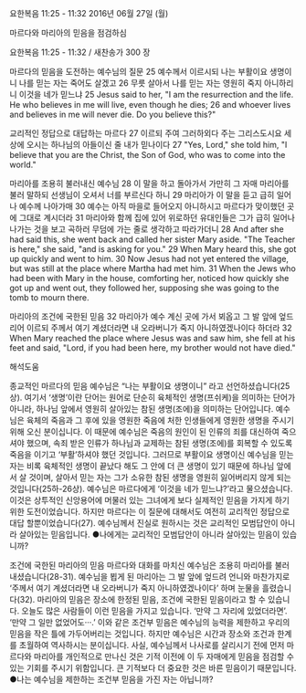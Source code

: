 요한복음 11:25 - 11:32 
2016년 06월 27일 (월)

마르다와 마리아의 믿음을 점검하심



요한복음 11:25 - 11:32 / 새찬송가 300 장


마르다의 믿음을 도전하는 예수님의 질문
25 예수께서 이르시되 나는 부활이요 생명이니 나를 믿는 자는 죽어도 살겠고 26 무릇 살아서 나를 믿는 자는 영원히 죽지 아니하리니 이것을 네가 믿느냐 
25 Jesus said to her, "I am the resurrection and the life. He who believes in me will live, even though he dies; 26 and whoever lives and believes in me will never die. Do you believe this?" 

교리적인 정답으로 대답하는 마르다
27 이르되 주여 그러하외다 주는 그리스도시요 세상에 오시는 하나님의 아들이신 줄 내가 믿나이다 
27 "Yes, Lord," she told him, "I believe that you are the Christ, the Son of God, who was to come into the world." 

마리아를 조용히 불러내신 예수님 
28 이 말을 하고 돌아가서 가만히 그 자매 마리아를 불러 말하되 선생님이 오셔서 너를 부르신다 하니 29 마리아가 이 말을 듣고 급히 일어나 예수께 나아가매 30 예수는 아직 마을로 들어오지 아니하시고 마르다가 맞이했던 곳에 그대로 계시더라 31 마리아와 함께 집에 있어 위로하던 유대인들은 그가 급히 일어나 나가는 것을 보고 곡하러 무덤에 가는 줄로 생각하고 따라가더니 
28 And after she had said this, she went back and called her sister Mary aside. "The Teacher is here," she said, "and is asking for you." 29 When Mary heard this, she got up quickly and went to him. 30 Now Jesus had not yet entered the village, but was still at the place where Martha had met him. 31 When the Jews who had been with Mary in the house, comforting her, noticed how quickly she got up and went out, they followed her, supposing she was going to the tomb to mourn there. 

마리아의 조건에 국한된 믿음 
32 마리아가 예수 계신 곳에 가서 뵈옵고 그 발 앞에 엎드리어 이르되 주께서 여기 계셨더라면 내 오라버니가 죽지 아니하였겠나이다 하더라 
32 When Mary reached the place where Jesus was and saw him, she fell at his feet and said, "Lord, if you had been here, my brother would not have died."

해석도움





종교적인 마르다의 믿음
예수님은 “나는 부활이요 생명이니” 라고 선언하셨습니다(25상). 여기서 ‘생명’이란 단어는 원어로 단순히 육체적인 생명(프쉬케)을 의미하는 단어가 아니라, 하나님 앞에서 영원히 살아있는 참된 생명(조에)을 의미하는 단어입니다. 예수님은 육체의 죽음과 그 후에 있을 영원한 죽음에 처한 인생들에게 영원한 생명을 주시기 위해 오신 분이십니다. 이 때문에 예수님은 죽음의 원인이 된 인류의 죄를 대신하여 죽으셔야 했으며, 속죄 받은 인류가 하나님과 교제하는 참된 생명(조에)를 회복할 수 있도록 죽음을 이기고 ‘부활’하셔야 했던 것입니다. 그러므로 부활이요 생명이신 예수님을 믿는 자는 비록 육체적인 생명이 끝났다 해도 그 안에 더 큰 생명이 있기 때문에 하나님 앞에서 살 것이며, 살아서 믿는 자는 그가 소유한 참된 생명을 영원히 잃어버리지 않게 되는 것입니다(25하-26상). 예수님은 마르다에게 ‘이것을 네가 믿느냐?’라고 물으셨습니다. 이것은 상투적인 신앙용어에 머물러 있는 그녀에게 보다 실제적인 믿음을 가지게 하기 위한 도전이었습니다. 하지만 마르다는 이 질문에 대해서도 여전히 교리적인 정답으로 대답 할뿐이었습니다(27). 예수님께서 진실로 원하시는 것은 교리적인 모범답안이 아니라 살아있는 믿음입니다.
●나에게는 교리적인 모범답안이 아니라 살아있는 믿음이 있습니까?  

조건에 국한된 마리아의 믿음
마르다와 대화를 마치신 예수님은 조용히 마리아를 불러 내셨습니다(28-31). 예수님을 뵙게 된 마리아는 그 발 앞에 엎드려 언니와 마찬가지로 ‘주께서 여기 계셨더라면 내 오라버니가 죽지 아니하였겠나이다’ 하며 눈물을 흘렸습니다(32). 마리아의 믿음은 장소에 한정된 믿음, 조건에 국한된 믿음이라고 할 수 있습니다. 오늘도 많은 사람들이 이런 믿음을 가지고 있습니다. ‘만약 그 자리에 있었더라면’. ‘만약 그 일만 없었어도···.’ 이와 같은 조건부 믿음은 예수님의 능력을 제한하고 우리의 믿음을 작은 틀에 가두어버리는 것입니다. 하지만 예수님은 시간과 장소와 조건과 한계를 초월하여 역사하시는 분이십니다. 사실, 예수님께서 나사로를 살리시기 전에 먼저 마르다와 마리아를 개인적으로 만나신 것은 기적 이전에 이 두 자매에게 믿음을 점검할 수 있는 기회를 주시기 위함입니다. 큰 기적보다 더 중요한 것은 바른 믿음이기 때문입니다. 
●나는 예수님을 제한하는 조건부 믿음을 가진 자는 아닙니까?